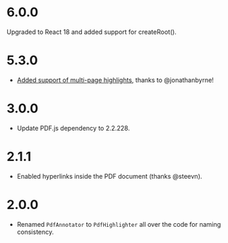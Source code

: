 # 6.0.0

Upgraded to React 18 and added support for createRoot().

# 5.3.0

- [Added support of multi-page highlights](https://github.com/agentcooper/react-pdf-highlighter/pull/167), thanks to @jonathanbyrne!

# 3.0.0

- Update PDF.js dependency to 2.2.228.

# 2.1.1

- Enabled hyperlinks inside the PDF document (thanks @steevn).

# 2.0.0

- Renamed `PdfAnnotator` to `PdfHighlighter` all over the code for naming consistency.
